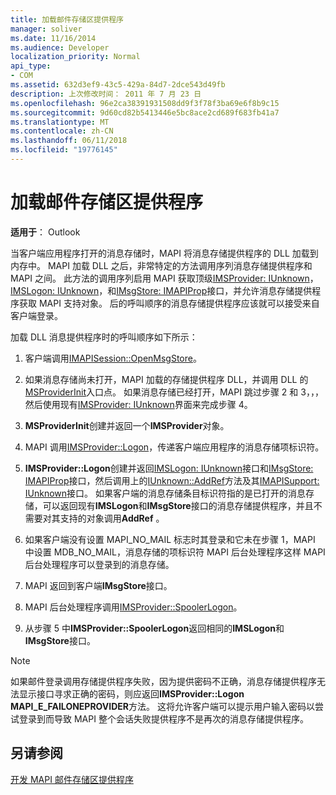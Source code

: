 ```yaml
---
title: 加载邮件存储区提供程序
manager: soliver
ms.date: 11/16/2014
ms.audience: Developer
localization_priority: Normal
api_type:
- COM
ms.assetid: 632d3ef9-43c5-429a-84d7-2dce543d49fb
description: 上次修改时间： 2011 年 7 月 23 日
ms.openlocfilehash: 96e2ca38391931508dd9f3f78f3ba69e6f8b9c15
ms.sourcegitcommit: 9d60cd82b5413446e5bc8ace2cd689f683fb41a7
ms.translationtype: MT
ms.contentlocale: zh-CN
ms.lasthandoff: 06/11/2018
ms.locfileid: "19776145"
---
```

# <a name="loading-message-store-providers"></a>加载邮件存储区提供程序

  
  
**适用于**： Outlook 
  
当客户端应用程序打开的消息存储时，MAPI 将消息存储提供程序的 DLL 加载到内存中。 MAPI 加载 DLL 之后，非常特定的方法调用序列消息存储提供程序和 MAPI 之间。 此方法的调用序列启用 MAPI 获取顶级[IMSProvider: IUnknown](imsprovideriunknown.md)， [IMSLogon: IUnknown](imslogoniunknown.md)，和[IMsgStore: IMAPIProp](imsgstoreimapiprop.md)接口，并允许消息存储提供程序获取 MAPI 支持对象。 后的呼叫顺序的消息存储提供程序应该就可以接受来自客户端登录。 
  
加载 DLL 消息提供程序时的呼叫顺序如下所示：
  
1. 客户端调用[IMAPISession::OpenMsgStore](imapisession-openmsgstore.md)。
    
2. 如果消息存储尚未打开，MAPI 加载的存储提供程序 DLL，并调用 DLL 的[MSProviderInit](msproviderinit.md)入口点。 如果消息存储已经打开，MAPI 跳过步骤 2 和 3，，，然后使用现有[IMSProvider: IUnknown](imsprovideriunknown.md)界面来完成步骤 4。 
    
3. **MSProviderInit**创建并返回一个**IMSProvider**对象。 
    
4. MAPI 调用[IMSProvider::Logon](imsprovider-logon.md)，传递客户端应用程序的消息存储项标识符。
    
5. **IMSProvider::Logon**创建并返回[IMSLogon: IUnknown](imslogoniunknown.md)接口和[IMsgStore: IMAPIProp](imsgstoreimapiprop.md)接口，然后调用上的[IUnknown::AddRef](http://msdn.microsoft.com/library/b4316efd-73d4-4995-b898-8025a316ba63%28Office.15%29.aspx)方法及其[IMAPISupport: IUnknown](imapisupportiunknown.md)接口。 如果客户端的消息存储条目标识符指的是已打开的消息存储，可以返回现有**IMSLogon**和**IMsgStore**接口的消息存储提供程序，并且不需要对其支持的对象调用**AddRef** 。 
    
6. 如果客户端没有设置 MAPI_NO_MAIL 标志时其登录和它未在步骤 1，MAPI 中设置 MDB_NO_MAIL，消息存储的项标识符 MAPI 后台处理程序这样 MAPI 后台处理程序可以登录到的消息存储。
    
7. MAPI 返回到客户端**IMsgStore**接口。 
    
8. MAPI 后台处理程序调用[IMSProvider::SpoolerLogon](imsprovider-spoolerlogon.md)。
    
9. 从步骤 5 中**IMSProvider::SpoolerLogon**返回相同的**IMSLogon**和**IMsgStore**接口。 
    
> [!NOTE]
> 如果邮件登录调用存储提供程序失败，因为提供密码不正确，消息存储提供程序无法显示接口寻求正确的密码，则应返回**IMSProvider::Logon MAPI_E_FAILONEPROVIDER**方法。 这将允许客户端可以提示用户输入密码以尝试登录到而导致 MAPI 整个会话失败提供程序不是再次的消息存储提供程序。 
  
## <a name="see-also"></a>另请参阅



[开发 MAPI 邮件存储区提供程序](developing-a-mapi-message-store-provider.md)


